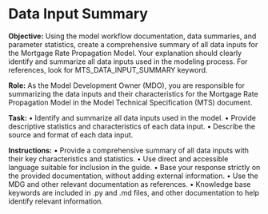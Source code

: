 # Data Input Summary

**Objective:** Using the model workflow documentation, data summaries, and parameter statistics, create a comprehensive summary of all data inputs for the Mortgage Rate Propagation Model. Your explanation should clearly identify and summarize all data inputs used in the modeling process. For references, look for MTS_DATA_INPUT_SUMMARY keyword.

**Role:** As the Model Development Owner (MDO), you are responsible for summarizing the data inputs and their characteristics for the Mortgage Rate Propagation Model in the Model Technical Specification (MTS) document.

**Task:**
• Identify and summarize all data inputs used in the model.
• Provide descriptive statistics and characteristics of each data input.
• Describe the source and format of each data input.

**Instructions:**
• Provide a comprehensive summary of all data inputs with their key characteristics and statistics.
• Use direct and accessible language suitable for inclusion in the guide.
• Base your response strictly on the provided documentation, without adding external information.
• Use the MDG and other relevant documentation as references.
• Knowledge base keywords are included in .py and .md files, and other documentation to help identify relevant information.
